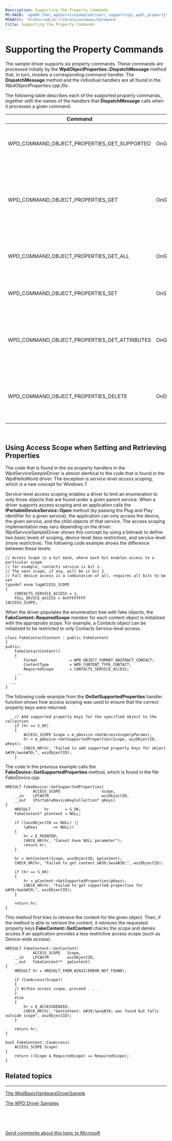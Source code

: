 ```yaml
---
Description: Supporting the Property Commands
MS-HAID: 'wpddk.the\_wpdservicesampledriver\_supporting\_wpd\_property\_commands'
MSHAttr: 'PreferredLib:/library/windows/hardware'
title: Supporting the Property Commands
---
```


# Supporting the Property Commands


The sample driver supports six property commands. These commands are processed initially by the **WpdObjectProperties::DispatchMessage** method that, in turn, invokes a corresponding command handler. The **DispatchMessage** method and the individual handlers are all found in the *WpdObjectProperties.cpp file*.

The following table describes each of the supported property commands, together with the names of the handlers that **DispatchMessage** calls when it processes a given command.

| Command                                           | Handler                  | Description                                                                                                   |
|---------------------------------------------------|--------------------------|---------------------------------------------------------------------------------------------------------------|
| WPD\_COMMAND\_OBJECT\_PROPERTIES\_GET\_SUPPORTED  | OnGetSupportedProperties | Returns an array of property keys for the given object.                                                       |
| WPD\_COMMAND\_OBJECT\_PROPERTIES\_GET             | OnGetPropertyValues      | Returns a collection of property values that correspond to the property keys that are supplied to the driver. |
| WPD\_COMMAND\_OBJECT\_PROPERTIES\_GET\_ALL        | OnGetAllProperties       | Returns all the property values for a given object.                                                           |
| WPD\_COMMAND\_OBJECT\_PROPERTIES\_SET             | OnSetPropertyValues      | Sets the specified property value on the device.                                                              |
| WPD\_COMMAND\_OBJECT\_PROPERTIES\_GET\_ATTRIBUTES | OnGetPropertyAttributes  | Returns a collection of attributes for one or more properties on a given object.                              |
| WPD\_COMMAND\_OBJECT\_PROPERTIES\_DELETE          | OnDeleteProperties       | Deletes the properties that are identified by the given property keys.                                        |

 

## <span id="Using_Access_Scope_when_Setting_and_Retrieving_Properties_"></span><span id="using_access_scope_when_setting_and_retrieving_properties_"></span><span id="USING_ACCESS_SCOPE_WHEN_SETTING_AND_RETRIEVING_PROPERTIES_"></span>Using Access Scope when Setting and Retrieving Properties


The code that is found in the six property handlers in the WpdServiceSampleDriver is almost identical to the code that is found in the WpdHelloWorld driver. The exception is *service-level access scoping*, which is a new concept for Windows 7.

Service-level access scoping enables a driver to limit an enumeration to only those objects that are found under a given parent service. When a driver supports access scoping and an application calls the **IPortableDeviceService::Open** method (by passing the Plug and Play identifier for a given service), the application can only access the device, the given service, and the child objects of that service. The access scoping implementation may vary depending on the driver. WpdServiceSampleDriver shows this concept by using a bitmask to define two basic levels of scoping, device-level (less restrictive), and service-level (more restrictive). The following code example shows the difference between these levels:

```ManagedCPlusPlus
// Access Scope is a bit mask, where each bit enables access to a particular scope
// for example, contacts service is bit 1.   
// The next scope, if any, will be in bit 2
// Full device access is a combination of all, requires all bits to be set
typedef enum tagACCESS_SCOPE
{
    CONTACTS_SERVICE_ACCESS = 1,
    FULL_DEVICE_ACCESS = 0xFFFFFFFF
}ACCESS_SCOPE;
```

When the driver populates the enumeration tree with fake objects, the **FakeContent::RequiredScope** member for each content object is initialized with the appropriate scope. For example, a Contacts object can be initialized to be restricted to only Contacts Service-level access.

```ManagedCPlusPlus
class FakeContactContent : public FakeContent
{
public:
    FakeContactContent()
    {
        Format              = WPD_OBJECT_FORMAT_ABSTRACT_CONTACT;
        ContentType         = WPD_CONTENT_TYPE_CONTACT;
        RequiredScope       = CONTACTS_SERVICE_ACCESS;
    ...
    }
  ...
}
```

The following code example from the **OnGetSupportedProperties** handler function shows how access scoping was used to ensure that the correct property keys were returned:

```ManagedCPlusPlus
    // Add supported property keys for the specified object to the collection
    if (hr == S_OK)
    {
        ACCESS_SCOPE Scope = m_pDevice->GetAccessScope(pParams);
        hr = m_pDevice->GetSupportedProperties(Scope, wszObjectID, pKeys);
        CHECK_HR(hr, "Failed to add supported property keys for object &#39;%ws&#39;", wszObjectID);
    }
```

The code in the previous example calls the **FakeDevice::GetSupportedProperties** method, which is found in the file *FakeDevice.cpp*.

```ManagedCPlusPlus
HRESULT FakeDevice::GetSupportedProperties(
            ACCESS_SCOPE                  Scope,
    __in    LPCWSTR                       wszObjectID,
    __out   IPortableDeviceKeyCollection* pKeys)
{
    HRESULT      hr       = S_OK;
    FakeContent* pContent = NULL;

    if ((wszObjectID == NULL) ||
        (pKeys       == NULL))
    {
        hr = E_POINTER;
        CHECK_HR(hr, "Cannot have NULL parameter");
        return hr;
    }

    hr = GetContent(Scope, wszObjectID, &pContent);
    CHECK_HR(hr, "Failed to get content &#39;%ws&#39;", wszObjectID);

    if (hr == S_OK)
    {
        hr = pContent->GetSupportedProperties(pKeys);
        CHECK_HR(hr, "Failed to get supported properties for &#39;%ws&#39;", wszObjectID);
    }

    return hr;
}
```

This method first tries to retrieve the content for the given object. Then, if the method is able to retrieve the content, it retrieves the requested property keys.**FakeContent::GetContent** checks the scope and denies access if an application provides a less restrictive access scope (such as Device-wide access).

```ManagedCPlusPlus
HRESULT FakeContent::GetContent(
            ACCESS_SCOPE   Scope,
    __in    LPCWSTR        wszObjectID,
    __out   FakeContent**  ppContent)
{
    HRESULT hr = HRESULT_FROM_WIN32(ERROR_NOT_FOUND);

    if (CanAccess(Scope))
    {
    // Within access scope, proceed . . .
    }
    else
    {
        hr = E_ACCESSDENIED;
        CHECK_HR(hr, "GetContent: &#39;%ws&#39; was found but falls outside scope", wszObjectID);
    }

    return hr;
} 

bool FakeContent::CanAccess(
    ACCESS_SCOPE Scope)
{
    return ((Scope & RequiredScope) == RequiredScope);
}

```

## <span id="related_topics"></span>Related topics


****
[The WpdBasicHardwareDriverSample](the-wpdbasichardwaredriver-sample.md)

[The WPD Driver Samples](the-wpd-driver-samples.md)

 

 

[Send comments about this topic to Microsoft](mailto:wsddocfb@microsoft.com?subject=Documentation%20feedback%20[wpd_dk\wpddk]:%20Supporting%20the%20Property%20Commands%20%20RELEASE:%20%281/5/2017%29&body=%0A%0APRIVACY%20STATEMENT%0A%0AWe%20use%20your%20feedback%20to%20improve%20the%20documentation.%20We%20don't%20use%20your%20email%20address%20for%20any%20other%20purpose,%20and%20we'll%20remove%20your%20email%20address%20from%20our%20system%20after%20the%20issue%20that%20you're%20reporting%20is%20fixed.%20While%20we're%20working%20to%20fix%20this%20issue,%20we%20might%20send%20you%20an%20email%20message%20to%20ask%20for%20more%20info.%20Later,%20we%20might%20also%20send%20you%20an%20email%20message%20to%20let%20you%20know%20that%20we've%20addressed%20your%20feedback.%0A%0AFor%20more%20info%20about%20Microsoft's%20privacy%20policy,%20see%20http://privacy.microsoft.com/default.aspx. "Send comments about this topic to Microsoft")




